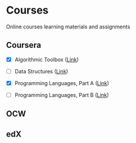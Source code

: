 # Courses
Online courses learning materials and assignments

## Coursera

- [x] Algorithmic Toolbox ([Link](https://www.coursera.org/learn/algorithmic-toolbox?specialization=data-structures-algorithms))

- [ ] Data Structures ([Link](https://www.coursera.org/learn/data-structures?specialization=data-structures-algorithms))

- [x] Programming Languages, Part A ([Link](https://www.coursera.org/learn/programming-languages))

- [ ] Programming Languages, Part B ([Link](https://www.coursera.org/learn/programming-languages-part-b))

## OCW

## edX
